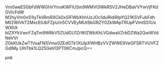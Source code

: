 Vm0weE5GbFdWWGhVYmxKWFlUSm9WMVl3WkRSV2JHeDBaVVYwVjFKdGVIcFdW
M2hyVm0xS1IyTkliRmRXCk0xSlFWbXhhUzJOc1duRldiRlpYQ21KSVFubFdh
MlI2WlVkT2MxcElUbFZpUm5CVVEyMUtSbGRZY0ZkWApTRUpFVmtSS1UxWXhX
blZXYkVwcFZqTm9WRkV5ZUdGU1ZrWlZWbXhLVGdwaVZrbDZWa2QwWVdNeVVr
ZGkKUkZwT1VsaFNSVmx0ZEdGTk1XUlpXWHBzVVZWWE9VeGFSRTVUVFZGdlMy
UlhTbk1LQ25GeVl3PT0KCmJpcQ==

pnk
